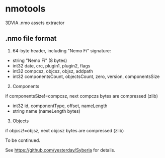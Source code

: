 nmotools
========

3DVIA .nmo assets extractor

.nmo file format
----------------

1) 64-byte header, including "Nemo Fi" signature:

* string "Nemo Fi" (8 bytes)
* int32 date, crc, plugin1, plugin2, flags
* int32 compcsz, objcsz, objsz, addpath
* int32 componentsCount, objectsCount, zero, version, componentsSize

2) Components

if componentsSize!=compcsz, next compczs bytes are compressed (zlib)

* int32 id, componentType, offset, nameLength
* string name (nameLength bytes)

3) Objects

if objcsz!=objsz, next objcsz bytes are compressed (zlib)

To be continued.

See https://github.com/yesterday/Syberia for details.
